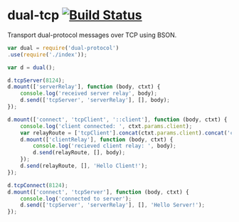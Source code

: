 # dual-tcp [![Build Status](https://travis-ci.org/plediii/dual-tcp.svg)](https://travis-ci.org/plediii/dual-tcp)
Transport dual-protocol messages over TCP using BSON.


```javascript
var dual = require('dual-protocol')
.use(require('./index'));

var d = dual();

d.tcpServer(8124);
d.mount(['serverRelay'], function (body, ctxt) {
    console.log('received server relay', body);
    d.send(['tcpServer', 'serverRelay'], [], body);
});

d.mount(['connect', 'tcpClient', '::client'], function (body, ctxt) {
    console.log('client connected: ', ctxt.params.client);
    var relayRoute = ['tcpClient'].concat(ctxt.params.client).concat('clientRelay');
    d.mount(['clientRelay'], function (body, ctxt) {
        console.log('recieved client relay: ', body);
        d.send(relayRoute, [], body);
    });
    d.send(relayRoute, [], 'Hello Client!');
});

d.tcpConnect(8124);
d.mount(['connect', 'tcpServer'], function (body, ctxt) {
    console.log('connected to server');
    d.send(['tcpServer', 'serverRelay'], [], 'Hello Server!');
});
```

